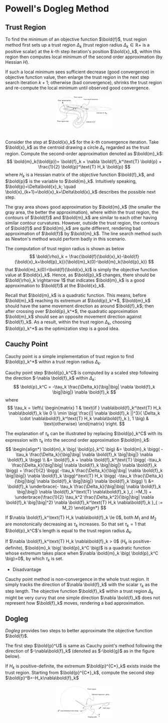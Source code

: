 # Powell's Dogleg Method

## Trust Region

To find the minimum of an objective function $\bold{f}$, trust region method first sets up a trust region $\Delta_k$ (trust region radius $\Delta_k \in \mathbb{R}+$ is a positive scalar) at the $k$-th step iteration's position $\bold{x}_k$, within this region then computes local minimum of the second order approximation (by Hessian $H$). 

If such a local minimum sees sufficient decrease (good convergence) in objective function value, then enlarge the trust region in the next step search iteration $k+1$; 
otherwise (bad convergence), shrinks the trust region and re-compute the local minimum until observed good convergence.

<div style="display: flex; justify-content: center;">
      <img src="imgs/trust_region.png" width="35%" height="35%" alt="trust_region">
</div>
</br>

Consider the step at $\bold{x}_k$ for the $k$-th convergence iteration. Take $\bold{x}_k$ as the centroid drawing a circle $\Delta_k$ regarded as the trust region. Compute the second-order approximation denoted as $\bold{m}_k$:
$$
\bold{m}_k(\bold{p})=
\bold{f}_k + \nabla \bold{f}_k^\text{T} \bold{p} + 
\frac{1}{2} \bold{p}^\text{T} H_k \bold{p}
$$
where $H_k$ is a Hessian matrix of the objective function $\bold{f}_k$, and $\bold{p}$ is the variable to $\bold{m}_k$. Intuitively speaking, $\bold{p}=\Delta\bold{x}_k; \quad \bold{x}_{k+1}=\bold{x}_k+\Delta\bold{x}_k$ describes the possible next step. 

The gray area shows good approximation by $\bold{m}_k$ (the smaller the gray area, the better the approximation), where within the trust region, the contours of $\bold{f}$ and $\bold{m}_k$ are similar to each other having similar contour curvatures. However, outside the trust region, the contours of $\bold{f}$ and $\bold{m}_k$ are quite different, rendering bad approximation of $\bold{f}$ by $\bold{m}_k$. The line search method such as Newton's method would perform badly in this scenario.

The computation of trust region radius is shown as below
$$
\bold{\rho}_k = \frac{\bold{f}(\bold{x}_k)-\bold{f}(\bold{x}_k+\bold{p}_k)}{\bold{m}_k(0)-\bold{m}_k(\bold{p}_k)}
$$
that $\bold{m}_k(0)=\bold{f}(\bold{x}_k)$ is simply the objective function value at $\bold{x}_k$. 
Hence, as $\bold{p}_k$ changes, there should be $\bold{\rho}_k \rightarrow 1$ that indicates $\bold{m}_k$ is a good approximation to $\bold{f}$ at the $\bold{x}_k$.

Recall that $\bold{m}_k$ is a quadratic function. 
This means, before $\bold{m}_k$ reaching its extremum at $\bold{p}_k^*$, $\bold{m}_k$ should have the same movement direction as around $\bold{f}_k$; 
then after crossing over $\bold{p}_k^*$, the quadratic approximation $\bold{m}_k$ should see an opposite movement direction against $\bold{f}_k$. 
As a result, within the trust region $\Delta_k$, choosing $\bold{p}_k^*$ as the optimization step is a good idea.

## Cauchy Point

Cauchy point is a simple implementation of trust region to find $\bold{p}_k^*$ within a trust region radius $\Delta_k$.

Cauchy point step $\bold{p}_k^C$ is computed by a scaled step following the direction $-\nabla \bold{f}_k$ within $\Delta_k$:
$$
\bold{p}_k^C = 
-\tau_k \frac{\Delta_k}{\big|\big| \nabla \bold{f}_k \big|\big|} \nabla \bold{f}_k
$$
where
$$
\tau_k = \left\{
      \begin{matrix}
            1 & \text{if } \nabla\bold{f}_k^\text{T} H_k \nabla\bold{f}_k \le 0
            \\
            \min \big(
                  \frac{|| \nabla \bold{f}_k ||^3}{
                       \Delta_k \cdot \nabla\bold{f}_k^\text{T} H_k \nabla\bold{f}_k
                  }, 
                  1 \big)
            & \text{otherwise}
      \end{matrix}
\right.
$$

The explanation of $\tau_k$ can be illustrated by replacing $\bold{p}_k^C$ with its expression with $\tau_k$ into the second order approximation $\bold{m}_k$:
$$
\begin{align*}
\bold{m}_k \big(
      \bold{p}_k^C 
\big) &=
\bold{m}_k \bigg(
      -\tau_k \frac{\Delta_k}{\big|\big| \nabla \bold{f}_k \big|\big|} \nabla \bold{f}_k
\bigg)
\\ &=
\bold{f}_k + 
\nabla \bold{f}_k^\text{T} \bigg(
      -\tau_k \frac{\Delta_k}{\big|\big| \nabla \bold{f}_k \big|\big|} \nabla \bold{f}_k
\bigg) + 
\frac{1}{2} \bigg(
      -\tau_k \frac{\Delta_k}{\big|\big| \nabla \bold{f}_k \big|\big|} \nabla \bold{f}_k
\bigg)^\text{T} 
H_k 
\bigg(
      -\tau_k \frac{\Delta_k}{\big|\big| \nabla \bold{f}_k \big|\big|} \nabla \bold{f}_k
\bigg)
\\ &=
\bold{f}_k 
\underbrace{- \tau_k \frac{\Delta_k}{\big|\big| \nabla \bold{f}_k \big|\big|} \nabla \bold{f}_k^\text{T} \nabla\bold{f}_k }_{
      :=M_1}
+
\underbrace{\frac{1}{2} \tau_k^2 \frac{\Delta_k^2}{\big|\big| \nabla \bold{f}_k \big|\big|^2} 
\nabla \bold{f}_k^\text{T} H_k \nabla\bold{f}_k }_{
      := M_2}
\end{align*}
$$

If $\nabla \bold{f}_k^\text{T} H_k \nabla\bold{f}_k \le 0$, both $M_1$ and $M_2$ are monotonically decreasing as $\tau_k$ increases. So that set $\tau_k=1$ that $\bold{p}_k^C$'s length is equal to the trust region radius $\Delta_k$.

If $\nabla \bold{f}_k^\text{T} H_k \nabla\bold{f}_k > 0$ ($H_k$ is positive-definite), $\bold{m}_k \big( \bold{p}_k^C \big)$ is a quadratic function whose extremum takes place when $\nabla \bold{m}_k \big( \bold{p}_k^C \big)=0$, by which $\tau_k$ is set.

* Disadvantage

Cauchy point method is non-convergence in the whole trust region. 
It simply tracks the direction of $\nabla \bold{f}_k$ with the scalar $\tau_k$ as the step length. 
The objective function $\bold{f}_k$ within a trust region $\Delta_k$ might be very curvy that one simple direction $\nabla \bold{f}_k$ does not represent how $\bold{f}_k$ moves, rendering a bad approximation.

## Dogleg

*Dogleg* provides two steps to better approximate the objective function $\bold{f}$.

The first step $\bold{p}^U$ is same as Cauchy point's method following the direction of $-\nabla\bold{f}_k$ (denoted as $-\bold{g}$ as in the figure below). 

If $H_k$ is positive-definite, the extremum $\bold{p}^{C*}_k$ exists inside the trust region. Starting from $\bold{p}^{C*}_k$, compute the second step $\bold{p}^B=-H_k\nabla\bold{f}_k$

<div style="display: flex; justify-content: center;">
      <img src="imgs/dogleg.png" width="35%" height="35%" alt="dogleg">
</div>
</br>
